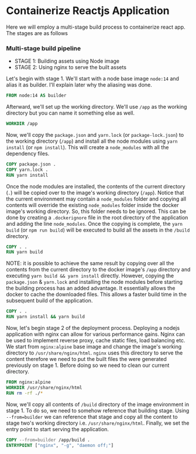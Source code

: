 # Containerize Reactjs Application

Here we will employ a multi-stage build process to containerize react app. The stages are as follows 
### Multi-stage build pipeline

- STAGE 1: Building assets using Node image
- STAGE 2: Using nginx to serve the built assets


Let's begin with stage 1. We'll start with a node base image `node:14` and alias it as builder. I'll explain later why the aliasing was done.  
```dockerfile
FROM node:14 AS builder
```

Afterward, we'll set up the working directory. We'll use `/app` as the working directory but you can name it something else as well. 
```dockerfile
WORKDIR /app
```

Now, we'll copy the `package.json` and `yarn.lock` (or `package-lock.json`) to the working directory (`/app`) and install all the node modules using `yarn install` (or `npm install`). This will create a `node_modules` with all the dependency files. 
```dockerfile
COPY package.json .
COPY yarn.lock .
RUN yarn install
```
Once the node modules are installed, the contents of the current directory (`.`) will be copied over to the image's working directory (`/app`). Notice that the current environment may contain a `node_modules` folder and copying all contents will override the existing `node_modules` folder inside the docker image's working directory. So, this folder needs to be ignored. This can be done by creating a `.dockerignore` file in the root directory of the application and adding the line `node_modules`. Once the copying is complete, the `yarn build` (or `npm run build`) will be executed to build all the assets in the `/build` directory.
```dockerfile
COPY . .
RUN yarn build
```

NOTE: it is possible to achieve the same result by copying over all the contents from the current directory to the docker image's `/app` directory and executing `yarn build && yarn install` directly. However, copying the `package.json` & `yarn.lock` and installing the node modules before starting the building process has an added advantage. It essentially allows the docker to cache the downloaded files. This allows a faster build time in the subsequent build of the application. 
```dockerfile
COPY . .
RUN yarn install && yarn build 
```


Now, let's begin stage 2 of the deployment process. Deploying a nodejs application with nginx can allow for various performance gains. Nginx can be used to implement reverse proxy, cache static files, load balancing etc. We start from `nginx:alpine` base image and change the image's working directory to `/usr/share/nginx/html`. `nginx` uses this directory to serve the content therefore we need to put the built files the were generated previously on stage 1. Before doing so we need to clean our current directory. 
```dockerfile
FROM nginx:alpine
WORKDIR /usr/share/nginx/html
RUN rm -rf ./*
```
Now, we'll copy all contents of `/build` directory of the image environment in stage 1. To do so, we need to somehow reference that building stage. Using `--from=builder` we can reference that stage and copy all the content to stage two's working directory i.e. `/usr/share/nginx/html`. Finally, we set the entry point to start serving the application.
```dockerfile
COPY --from=builder /app/build .
ENTRYPOINT ["nginx", "-g", "daemon off;"]
```